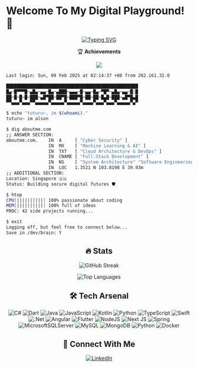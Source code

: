 # Welcome To My Digital Playground! 👋

<div align="center">
  
[![Typing SVG](https://readme-typing-svg.demolab.com?font=Fira+Code&duration=3000&pause=1000&color=00FF00&center=true&vCenter=true&width=435&lines=Cyber+Security+Specialist;Full+Stack+Developer;Machine+Learning+Engineer;Cloud+Architect)](https://git.io/typing-svg)

🏆 **Achievements**
  
![](https://github-profile-trophy.vercel.app/?username=Xskullibur&theme=nord&no-frame=true&no-bg=false&margin-w=4&margin-h=4&title=-Stars,-Followers&column=-1)

</div>

```bash
Last login: Sun, 09 Feb 2025 at 02:14:37 +08 from 202.161.32.0

██████████████████████████████████████████████████
█▄─█▀▀▀█─▄█▄─▄▄─█▄─▄███─▄▄▄─█─▄▄─█▄─▀█▀─▄█▄─▄▄─█░█
██─█─█─█─███─▄█▀██─██▀█─███▀█─██─██─█▄█─███─▄█▀█▄█
▀▀▄▄▄▀▄▄▄▀▀▄▄▄▄▄▀▄▄▄▄▄▀▄▄▄▄▄▀▄▄▄▄▀▄▄▄▀▄▄▄▀▄▄▄▄▄▀▄▀

$ echo "tuturu~, im $(whoami)."
tuturu~ im alson

$ dig aboutme.com
;; ANSWER SECTION:
aboutme.com.    IN  A     [ "Cyber Security" ]
                IN  MX    [ "Machine Learning & AI" ]
                IN  TXT   [ "Cloud Architecture & DevOps" ]
                IN  CNAME [ "Full-Stack Development" ]
                IN  NS    [ "System Architecture" "Software Engineering" ]
                IN  LOC   1.3521 N 103.8198 E 39.93m
;; ADDITIONAL SECTION:
Location: Singapore 🇸🇬
Status: Building secure digital futures 🛡️

$ htop
CPU[||||||||||] 100% passionate about coding
MEM[||||||||||] 100% full of ideas
PROC: 42 side projects running...

$ exit
Logging off, but feel free to connect below...
Save in /dev/brain: Y
```

<div align="center">

## 🔥 Stats

<p align="center">
  <img src="https://github-readme-streak-stats.herokuapp.com/?user=Xskullibur&theme=tokyonight&hide_border=true" alt="GitHub Streak" />
</p>

<p align="center">
  <img src="https://github-readme-stats.vercel.app/api/top-langs/?username=Xskullibur&theme=tokyonight&hide_border=true&include_all_commits=true&count_private=true&layout=compact" alt="Top Languages" />
</p>

## 🛠️ Tech Arsenal

![C#](https://img.shields.io/badge/c%23-%23239120.svg?style=flat&logo=csharp&logoColor=white) ![Dart](https://img.shields.io/badge/dart-%230175C2.svg?style=flat&logo=dart&logoColor=white) ![Java](https://img.shields.io/badge/java-%23ED8B00.svg?style=flat&logo=openjdk&logoColor=white) ![JavaScript](https://img.shields.io/badge/javascript-%23323330.svg?style=flat&logo=javascript&logoColor=%23F7DF1E) ![Kotlin](https://img.shields.io/badge/kotlin-%237F52FF.svg?style=flat&logo=kotlin&logoColor=white) ![Python](https://img.shields.io/badge/python-3670A0?style=flat&logo=python&logoColor=ffdd54) ![TypeScript](https://img.shields.io/badge/typescript-%23007ACC.svg?style=flat&logo=typescript&logoColor=white) ![Swift](https://img.shields.io/badge/swift-F54A2A?style=flat&logo=swift&logoColor=white) ![.Net](https://img.shields.io/badge/.NET-5C2D91?style=flat&logo=.net&logoColor=white) ![Angular](https://img.shields.io/badge/angular-%23DD0031.svg?style=flat&logo=angular&logoColor=white) ![Flutter](https://img.shields.io/badge/Flutter-%2302569B.svg?style=flat&logo=Flutter&logoColor=white) ![NodeJS](https://img.shields.io/badge/node.js-6DA55F?style=flat&logo=node.js&logoColor=white) ![Next JS](https://img.shields.io/badge/Next-black?style=flat&logo=next.js&logoColor=white) ![Spring](https://img.shields.io/badge/spring-%236DB33F.svg?style=flat&logo=spring&logoColor=white) ![MicrosoftSQLServer](https://img.shields.io/badge/Microsoft%20SQL%20Server-CC2927?style=flat&logo=microsoft%20sql%20server&logoColor=white) ![MySQL](https://img.shields.io/badge/mysql-4479A1.svg?style=flat&logo=mysql&logoColor=white) ![MongoDB](https://img.shields.io/badge/MongoDB-%234ea94b.svg?style=flat&logo=mongodb&logoColor=white) ![Python](https://img.shields.io/badge/python-3670A0?style=flat&logo=python&logoColor=ffdd54) ![Docker](https://img.shields.io/badge/docker-%230db7ed.svg?style=flat&logo=docker&logoColor=white)

## 🤝 Connect With Me

[![LinkedIn](https://img.shields.io/badge/LinkedIn-%230077B5.svg?style=for-the-badge&logo=linkedin&logoColor=white)](https://linkedin.com/in/alson-sim)

</div>